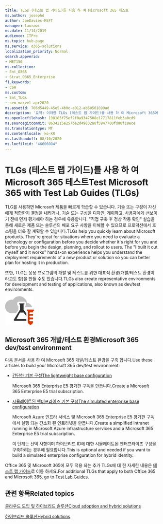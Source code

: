 ```yaml
---
title: TLGs (테스트 랩 가이드)를 사용 하 여 Microsoft 365 테스트
ms.author: josephd
author: JoeDavies-MSFT
manager: laurawi
ms.date: 11/14/2019
audience: ITPro
ms.topic: hub-page
ms.service: o365-solutions
localization_priority: Normal
search.appverid:
- MET150
ms.collection:
- Ent_O365
- Strat_O365_Enterprise
f1.keywords:
- CSH
ms.custom:
- Ent_TLGs
- seo-marvel-apr2020
ms.assetid: 706d5449-45e5-4b0c-a012-ab60501899ad
description: '요약: 이러한 TLGs (테스트 랩 가이드)를 사용 하 여 Microsoft 365에 대 한 데모, 개념 증명 또는 개발/테스트 환경을 설정 합니다.'
ms.openlocfilehash: 198185f75ef2f0a9347508e17717811feb3a0cd9
ms.sourcegitcommit: 8634215e257ba2d49832a8f5947700fd00f18ece
ms.translationtype: MT
ms.contentlocale: ko-KR
ms.lasthandoff: 08/10/2020
ms.locfileid: "46606084"
---
```

# <a name="test-microsoft-365-with-test-lab-guides-tlgs"></a><span data-ttu-id="6d814-103">TLGs (테스트 랩 가이드)를 사용 하 여 Microsoft 365 테스트</span><span class="sxs-lookup"><span data-stu-id="6d814-103">Test Microsoft 365 with Test Lab Guides (TLGs)</span></span>

<span data-ttu-id="6d814-p101">TLG를 사용하면 Microsoft 제품을 빠르게 학습할 수 있습니다. 기술 또는 구성이 자신에게 적합한지 결정을 내리거나, 기술 또는 구성을 디자인, 계획하고, 사용자에게 선보이기 전에 먼저 평가해야 하는 경우에 유용합니다. "직접 구축 후 정상 작동 확인" 실습을 통해 새로운 제품 또는 솔루션의 배포 요구 사항을 이해할 수 있으므로 프로덕션에서 호스팅을 더욱 잘 계획할 수 있습니다.</span><span class="sxs-lookup"><span data-stu-id="6d814-p101">TLGs help you quickly learn about Microsoft products. They're great for situations where you need to evaluate a technology or configuration before you decide whether it's right for you and before you begin the design, planning, and rollout to users. The "I built it out myself and it works" hands-on experience helps you understand the deployment requirements of a new product or solution so you can better plan for hosting it in production.</span></span>
  
<span data-ttu-id="6d814-107">또한, TLG는 응용 프로그램의 개발 및 테스트를 위한 대표적 환경(개발/테스트 환경이라고도 함)을 만들 수도 있습니다.</span><span class="sxs-lookup"><span data-stu-id="6d814-107">TLGs also create representative environments for development and testing of applications, also known as dev/test environments.</span></span>
  
![Microsoft 클라우드의 테스트 랩 가이드](media/24ad0d1b-3274-40fb-972a-b8188b7268d1.png)
  
## <a name="microsoft-365-devtest-environment"></a><span data-ttu-id="6d814-109">Microsoft 365 개발/테스트 환경</span><span class="sxs-lookup"><span data-stu-id="6d814-109">Microsoft 365 dev/test environment</span></span>

<span data-ttu-id="6d814-110">다음 문서를 사용 하 여 Microsoft 365 개발/테스트 환경을 구축 합니다.</span><span class="sxs-lookup"><span data-stu-id="6d814-110">Use these articles to build your Microsoft 365 dev/test environment:</span></span>
  
- [<span data-ttu-id="6d814-111">간단한 기본 구성</span><span class="sxs-lookup"><span data-stu-id="6d814-111">The lightweight base configuration</span></span>](https://docs.microsoft.com/microsoft-365/enterprise/lightweight-base-configuration-microsoft-365-enterprise)
    
    <span data-ttu-id="6d814-112">Microsoft 365 Enterprise E5 평가판 구독을 만듭니다.</span><span class="sxs-lookup"><span data-stu-id="6d814-112">Create a Microsoft 365 Enterprise E5 trial subscription.</span></span>

- [<span data-ttu-id="6d814-113">시뮬레이트된 엔터프라이즈 기본 구성</span><span class="sxs-lookup"><span data-stu-id="6d814-113">The simulated enterprise base configuration</span></span>](https://docs.microsoft.com/microsoft-365/enterprise/simulated-ent-base-configuration-microsoft-365-enterprise)
    
    <span data-ttu-id="6d814-114">Microsoft Azure 인프라 서비스 및 Microsoft 365 Enterprise E5 평가판 구독에서 실행 되는 간소화 된 인트라넷을 만듭니다.</span><span class="sxs-lookup"><span data-stu-id="6d814-114">Create a simplified intranet running in Microsoft Azure infrastructure services and a Microsoft 365 Enterprise E5 trial subscription.</span></span> 

    <span data-ttu-id="6d814-115">이 단계는 선택 사항이며 하이브리드 ID에 대한 시뮬레이트된 엔터프라이즈 구성을 구축하려는 경우에 필요합니다.</span><span class="sxs-lookup"><span data-stu-id="6d814-115">This is optional and needed if you want to build a simulated enterprise configuration for hybrid identity.</span></span>
    
<span data-ttu-id="6d814-116">Office 365 및 Microsoft 365에 모두 적용 되는 추가 TLGs에 대 한 자세한 내용은 [테스트 랩 가이드](https://docs.microsoft.com/microsoft-365/enterprise/m365-enterprise-test-lab-guides)로 이동 하세요.</span><span class="sxs-lookup"><span data-stu-id="6d814-116">For additional TLGs that apply to both Office 365 and Microsoft 365, go to [Test Lab Guides](https://docs.microsoft.com/microsoft-365/enterprise/m365-enterprise-test-lab-guides).</span></span>  
    
## <a name="related-topics"></a><span data-ttu-id="6d814-117">관련 항목</span><span class="sxs-lookup"><span data-stu-id="6d814-117">Related topics</span></span>

[<span data-ttu-id="6d814-118">클라우드 도입 및 하이브리드 솔루션</span><span class="sxs-lookup"><span data-stu-id="6d814-118">Cloud adoption and hybrid solutions</span></span>](cloud-adoption-and-hybrid-solutions.yml)
  
[<span data-ttu-id="6d814-119">하이브리드 솔루션</span><span class="sxs-lookup"><span data-stu-id="6d814-119">Hybrid solutions</span></span>](hybrid-solutions.md)
